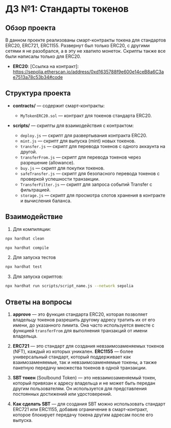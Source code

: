 # ДЗ №1: Стандарты токенов

## Обзор проекта

В данном проекте реализованы смарт-контракты токена для стандартов ERC20, ERC721, ERC1155. Развернут был только ERC20, с другими сетями я не разобрался, а в эту не хватило монеток. Скрипты также все были написалы только для ERC20.
- **ERC20**: [Ссылка на контракт]: https://sepolia.etherscan.io/address/0xd1635788f9e600e14ceB8a6C3ae7513a78c53b34#code

## Структура проекта

- **contracts/** — содержит смарт-контракты:
  - `MyTokenERC20.sol` — контракт для токенов стандарта ERC20.

- **scripts/** — скрипты для взаимодействия с контрактом:
  - `deploy.js` — скрипт для развертывания контракта ERC20.
  - `mint.js` — скрипт для выпуска (mint) новых токенов.
  - `transfer.js` — скрипт для перевода токенов с одного аккаунта на другой.
  - `transferFrom.js` — скрипт для перевода токенов через разрешение (allowance).
  - `buy.js` — скрипт для покупки токенов.
  - `safeTransfer.js` — скрипт для безопасного перевода токенов с проверкой успешности транзакции.
  - `TransferFilter.js` — скрипт для запроса событий Transfer с фильтрацией.
  - `storage.js` — скрипт для просмотра слотов хранения в контракте и вычисления баланса.

## Взаимодействие

1. Для компиляции:

```bash
npx hardhat clean
```
```bash
npx hardhat compile
```
2. Для запуска тестов

```bash
npx hardhat test
```

3. Для запуска скриптов:

```bash
npx hardhat run scripts/script_name.js --network sepolia
```

## Ответы на вопросы

1. **approve** — это функция стандарта ERC20, которая позволяет владельцу токенов разрешить другому адресу тратить их от его имени, до указанного лимита. Она часто используется вместе с функцией `transferFrom` для выполнения транзакций от имени владельца.

2. **ERC721** — это стандарт для создания невзаимозаменяемых токенов (NFT), каждый из которых уникален. **ERC1155** — более универсальный стандарт, который поддерживает как взаимозаменяемые, так и невзаимозаменяемые токены, а также пакетную передачу множества токенов в одной транзакции.

3. **SBT токен** (Soulbound Token) — это невзаимозаменяемый токен, который привязан к адресу владельца и не может быть передан другим пользователям. Он используется для представления постоянных достижений или удостоверений.

4. **Как сделать SBT** — для создания SBT можно использовать стандарт ERC721 или ERC1155, добавив ограничение в смарт-контракт, которое блокирует передачу токена другим адресам после его выпуска.
